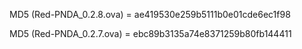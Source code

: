 MD5 (Red-PNDA_0.2.8.ova) = ae419530e259b5111b0e01cde6ec1f98

MD5 (Red-PNDA_0.2.7.ova) = ebc89b3135a74e8371259b80fb144411
